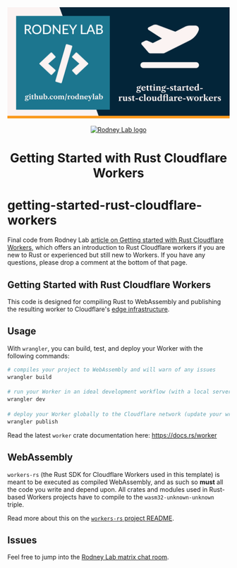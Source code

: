 <img src="../../images/rodneylab-github-getting-started-rust-cloudflare-workers.png" alt="Rodney Lab getting-started-rust-cloudflare-workers Github banner">

<p align="center">
  <a aria-label="Open Rodney Lab site" href="https://rodneylab.com" rel="nofollow noopener noreferrer">
    <img alt="Rodney Lab logo" src="https://rodneylab.com/assets/icon.png" width="60" />
  </a>
</p>
<h1 align="center">
  Getting Started with Rust Cloudflare Workers
</h1>

# getting-started-rust-cloudflare-workers

Final code from Rodney Lab <a aria-label="Open Rodney Lab blog post on getting started with Rust Cloudflare Workers" href="https://rodneylab.com/getting-started-rust-cloudflare-workers/">article on Getting started with Rust Cloudflare Workers</a>, which offers an introduction to Rust Cloudflare workers if you are new to Rust or experienced but still new to Workers. If you have any questions, please drop a comment at the bottom of that page.

## Getting Started with Rust Cloudflare Workers

This code is designed for compiling Rust to WebAssembly and publishing the resulting worker to Cloudflare's [edge infrastructure](https://www.cloudflare.com/network/).

## Usage 

With `wrangler`, you can build, test, and deploy your Worker with the following commands: 

```bash
# compiles your project to WebAssembly and will warn of any issues
wrangler build 

# run your Worker in an ideal development workflow (with a local server, file watcher & more)
wrangler dev

# deploy your Worker globally to the Cloudflare network (update your wrangler.toml file for configuration)
wrangler publish
```

Read the latest `worker` crate documentation here: https://docs.rs/worker

## WebAssembly

`workers-rs` (the Rust SDK for Cloudflare Workers used in this template) is meant to be executed as 
compiled WebAssembly, and as such so **must** all the code you write and depend upon. All crates and
modules used in Rust-based Workers projects have to compile to the `wasm32-unknown-unknown` triple. 

Read more about this on the [`workers-rs` project README](https://github.com/cloudflare/workers-rs).

## Issues

Feel free to jump into the [Rodney Lab matrix chat room](https://matrix.to/#/%23rodney:matrix.org).